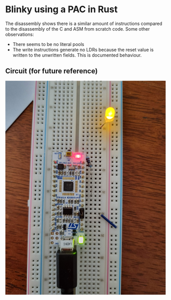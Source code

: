 # Blinky using a PAC in Rust
The disassembly shows there is a similar amount of instructions compared to the disassembly of the C and ASM from scratch code. Some other observations:
- There seems to be no literal pools
- The write instructions generate no LDRs because the reset value is written to the unwritten fields. This is documented behaviour.

## Circuit (for future reference)
![](circuit.jpg)
